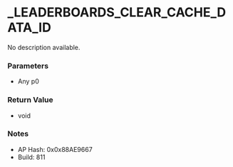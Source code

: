 # _LEADERBOARDS_CLEAR_CACHE_DATA_ID

No description available.

### Parameters
* Any p0

### Return Value
* void

### Notes
* AP Hash: 0x0x88AE9667
* Build: 811

